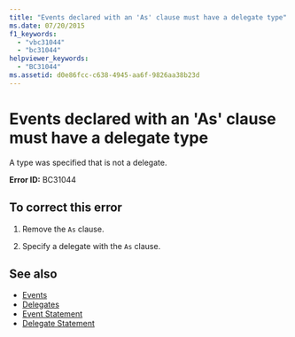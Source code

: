 ```yaml
---
title: "Events declared with an 'As' clause must have a delegate type"
ms.date: 07/20/2015
f1_keywords: 
  - "vbc31044"
  - "bc31044"
helpviewer_keywords: 
  - "BC31044"
ms.assetid: d0e86fcc-c638-4945-aa6f-9826aa38b23d
---
```

# Events declared with an 'As' clause must have a delegate type
A type was specified that is not a delegate.  
  
 **Error ID:** BC31044  
  
## To correct this error  
  
1.  Remove the `As` clause.  
  
2.  Specify a delegate with the `As` clause.  
  
## See also
- [Events](../../visual-basic/programming-guide/language-features/events/index.md)
- [Delegates](../../visual-basic/programming-guide/language-features/delegates/index.md)
- [Event Statement](../../visual-basic/language-reference/statements/event-statement.md)
- [Delegate Statement](../../visual-basic/language-reference/statements/delegate-statement.md)
